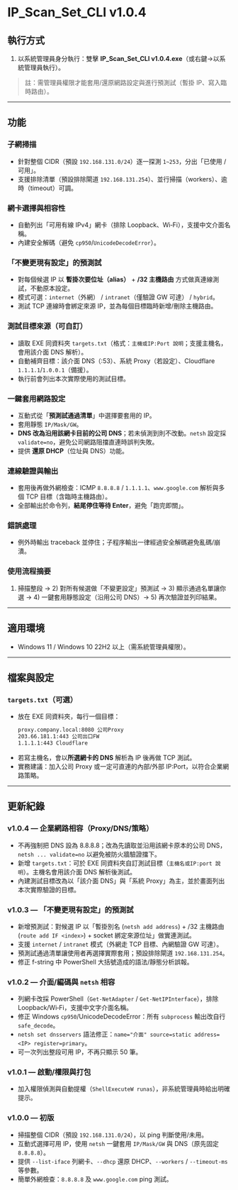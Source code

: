 # IP_Scan_Set_CLI v1.0.4

## 執行方式
1. 以系統管理員身分執行：雙擊 **IP_Scan_Set_CLI v1.0.4.exe**（或右鍵→以系統管理員執行）。

> 註：需管理員權限才能套用/還原網路設定與進行預測試（暫掛 IP、寫入臨時路由）。

---

## 功能

### 子網掃描
- 針對整個 CIDR（預設 `192.168.131.0/24`）逐一探測 `1~253`，分出「已使用 / 可用」。
- 支援排除清單（預設排除閘道 `192.168.131.254`）、並行掃描（workers）、逾時（timeout）可調。

### 網卡選擇與相容性
- 自動列出「可用有線 IPv4」網卡（排除 Loopback、Wi‑Fi），支援中文介面名稱。
- 內建安全解碼（避免 `cp950`/`UnicodeDecodeError`）。

### 「不變更現有設定」的預測試
- 對每個候選 IP 以 **暫掛次要位址（alias）** + **/32 主機路由** 方式做真連線測試，不動原本設定。
- 模式可選：`internet`（外網） / `intranet`（僅驗證 GW 可達） / `hybrid`。
- 測試 TCP 連線時會綁定來源 IP，並為每個目標臨時新增/刪除主機路由。

### 測試目標來源（可自訂）
- 讀取 EXE 同資料夾 `targets.txt`（格式：`主機或IP:Port 說明`；支援主機名，會用該介面 DNS 解析）。
- 自動補齊目標：該介面 DNS（:53）、系統 Proxy（若設定）、Cloudflare `1.1.1.1`/`1.0.0.1`（備援）。
- 執行前會列出本次實際使用的測試目標。

### 一鍵套用網路設定
- 互動式從「**預測試通過清單**」中選擇要套用的 IP。
- 套用靜態 `IP/Mask/GW`。
- **DNS 改為沿用該網卡目前的公司 DNS**；若未偵測到則不改動。`netsh` 設定採 `validate=no`，避免公司網路阻擋直連時誤判失敗。
- 提供 **還原 DHCP**（位址與 DNS）功能。

### 連線驗證與輸出
- 套用後再做外網檢查：ICMP `8.8.8.8` / `1.1.1.1`、`www.google.com` 解析與多個 TCP 目標（含臨時主機路由）。
- 全部輸出於命令列，**結尾停住等待 Enter**，避免「跑完即關」。

### 錯誤處理
- 例外時輸出 traceback 並停住；子程序輸出一律經過安全解碼避免亂碼/崩潰。

### 使用流程摘要
1) 掃描整段 → 2) 對所有候選做「不變更設定」預測試 → 3) 顯示通過名單讓你選 → 4) 一鍵套用靜態設定（沿用公司 DNS）→ 5) 再次驗證並列印結果。

---

## 適用環境
- Windows 11 / Windows 10 22H2 以上（需系統管理員權限）。

---

## 檔案與設定

### `targets.txt`（可選）
- 放在 EXE 同資料夾，每行一個目標：
  ```txt
  proxy.company.local:8080 公司Proxy
  203.66.181.1:443 公司出口FW
  1.1.1.1:443 Cloudflare
  ```
- 若寫主機名，會以**所選網卡的 DNS** 解析為 IP 後再做 TCP 測試。
- 實務建議：加入公司 Proxy 或一定可直連的內部/外部 IP:Port，以符合企業網路策略。

---

## 更新紀錄

### v1.0.4 — 企業網路相容（Proxy/DNS/策略）
- 不再強制把 DNS 設為 8.8.8.8；改為先讀取並沿用該網卡原本的公司 DNS，`netsh ... validate=no` 以避免被防火牆驗證擋下。
- 新增 `targets.txt`：可於 EXE 同資料夾自訂測試目標（`主機名或IP:port 說明`）。主機名會用該介面 DNS 解析後測試。
- 內建測試目標改為以「該介面 DNS」與「系統 Proxy」為主，並於畫面列出本次實際驗證的目標。

### v1.0.3 — 「不變更現有設定」的預測試
- 新增預測試：對候選 IP 以「暫掛別名 (`netsh add address`) + /32 主機路由 (`route add IF <index>`) + socket 綁定來源位址」做實連測試。
- 支援 `internet` / `intranet` 模式（外網走 TCP 目標、內網驗證 GW 可達）。
- 預測試通過清單讓使用者再選擇實際套用；預設排除閘道 `192.168.131.254`。
- 修正 f-string 中 PowerShell 大括號造成的語法/靜態分析誤報。

### v1.0.2 — 介面/編碼與 `netsh` 相容
- 列網卡改採 PowerShell（`Get-NetAdapter` / `Get-NetIPInterface`），排除 Loopback/Wi‑Fi，支援中文字介面名稱。
- 修正 Windows `cp950`/UnicodeDecodeError：所有 `subprocess` 輸出改自行 `safe_decode`。
- `netsh set dnsservers` 語法修正：`name="介面" source=static address=<IP> register=primary`。
- 可一次列出整段可用 IP，不再只顯示 50 筆。

### v1.0.1 — 啟動/權限與打包
- 加入權限偵測與自動提權（`ShellExecuteW runas`），非系統管理員時給出明確提示。

### v1.0.0 — 初版
- 掃描整個 CIDR（預設 `192.168.131.0/24`），以 ping 判斷使用/未用。
- 互動式選擇可用 IP，使用 `netsh` 一鍵套用 `IP/Mask/GW` 與 DNS（原先固定 `8.8.8.8`）。
- 提供 `--list-iface` 列網卡、`--dhcp` 還原 DHCP、`--workers` / `--timeout-ms` 等參數。
- 簡單外網檢查：`8.8.8.8` 及 `www.google.com` ping 測試。

